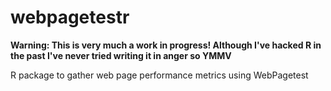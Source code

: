 webpagetestr
============

**Warning: This is very much a work in progress! Although I've hacked R in the past I've never tried writing it in anger so YMMV**

R package to gather web page performance metrics using WebPagetest
